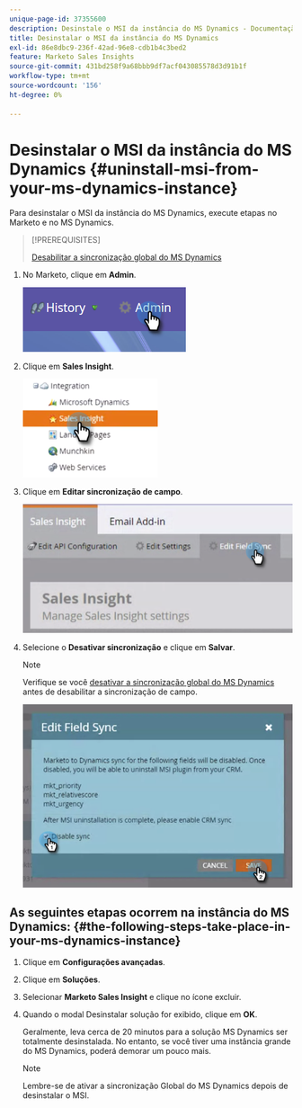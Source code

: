 ```yaml
---
unique-page-id: 37355600
description: Desinstale o MSI da instância do MS Dynamics - Documentação do Marketo - Documentação do produto
title: Desinstalar o MSI da instância do MS Dynamics
exl-id: 86e8dbc9-236f-42ad-96e8-cdb1b4c3bed2
feature: Marketo Sales Insights
source-git-commit: 431bd258f9a68bbb9df7acf043085578d3d91b1f
workflow-type: tm+mt
source-wordcount: '156'
ht-degree: 0%

---
```


# Desinstalar o MSI da instância do MS Dynamics {#uninstall-msi-from-your-ms-dynamics-instance}

Para desinstalar o MSI da instância do MS Dynamics, execute etapas no Marketo e no MS Dynamics.

>[!PREREQUISITES]
>
>[Desabilitar a sincronização global do MS Dynamics](/help/marketo/product-docs/marketo-sales-insight/msi-for-microsoft-dynamics/uninstalling/disable-global-ms-dynamics-sync.md)

1. No Marketo, clique em **Admin**.

   ![](assets/one-1.png)

1. Clique em **Sales Insight**.

   ![](assets/six.png)

1. Clique em **Editar sincronização de campo**.

   ![](assets/seven.png)

1. Selecione o **Desativar sincronização** e clique em **Salvar**.

   >[!NOTE]
   >
   >Verifique se você [desativar a sincronização global do MS Dynamics](/help/marketo/product-docs/marketo-sales-insight/msi-for-microsoft-dynamics/uninstalling/disable-global-ms-dynamics-sync.md) antes de desabilitar a sincronização de campo.

   ![](assets/eight.png)

## As seguintes etapas ocorrem na instância do MS Dynamics: {#the-following-steps-take-place-in-your-ms-dynamics-instance}

1. Clique em **Configurações avançadas**.

1. Clique em **Soluções**.

1. Selecionar **Marketo Sales Insight** e clique no ícone excluir.

1. Quando o modal Desinstalar solução for exibido, clique em **OK**.

   Geralmente, leva cerca de 20 minutos para a solução MS Dynamics ser totalmente desinstalada. No entanto, se você tiver uma instância grande do MS Dynamics, poderá demorar um pouco mais.

   >[!NOTE]
   >
   >Lembre-se de ativar a sincronização Global do MS Dynamics depois de desinstalar o MSI.
